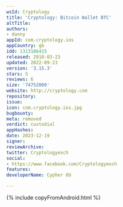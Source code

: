 ```yaml
---
wsId: Cryptology
title: 'Cryptology: Bitcoin Wallet BTC'
altTitle: 
authors:
- danny
appId: com.cryptology.ios
appCountry: gb
idd: 1313186415
released: 2018-03-23
updated: 2022-09-23
version: '3.15.3'
stars: 5
reviews: 6
size: '74752000'
website: http://cryptology.com
repository: 
issue: 
icon: com.cryptology.ios.jpg
bugbounty: 
meta: removed
verdict: custodial
appHashes: 
date: 2023-12-19
signer: 
reviewArchive: 
twitter: Cryptologyexch
social:
- https://www.facebook.com/Cryptologyexch
features: 
developerName: Cypher OU

---
```


{% include copyFromAndroid.html %}
